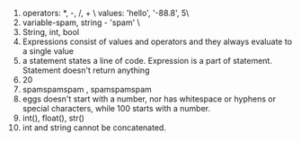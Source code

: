 1. operators: *, -, /, + \ 
values: 'hello', '-88.8', 5\ 
2. variable-spam, string - 'spam' \
3. String, int, bool 
4. Expressions consist of values and operators and they always evaluate to a single value
5. a statement states a line of code. Expression is a part of statement. Statement doesn't return anything
6. 20
7. spamspamspam , spamspamspam
8. eggs doesn't start with a number, nor has whitespace or hyphens or special characters, while 100 starts with a number.
9. int(), float(), str()
10. int and string cannot be concatenated.
